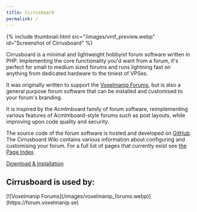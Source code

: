 ```yaml
---
title: Cirrusboard
permalink: /
---
```

{% include thumbnail.html
	src="/images/vmf_preview.webp"
	id="Screenshot of Cirrusboard" %}

Cirrusboard is a minimal and lightweight hobbyist forum software written in PHP. Implementing the core functionality you'd want from a forum, it's perfect for small to medium sized forums and runs lightning fast on anything from dedicated hardware to the tiniest of VPSes.

It was originally written to support the [Voxelmanip Forums](https://forum.voxelmanip.se), but is also a general purpose forum software that can be installed and customised to your forum's branding.

It is inspired by the Acmlmboard family of forum software, reimplementing various features of Acmlmboard-style forums such as post layouts, while improving upon code quality and security.

The source code of the forum software is hosted and developed on [GitHub](https://github.com/Cirrusboard/Cirrusboard). The Cirrusboard Wiki contains various information about configuring and customising your forum. For a full list of pages that currently exist see [the Page Index](/Page_Index).

<a class="adorable-button" href="Download">Download & Installation</a>


<h2 style="border:0">Cirrusboard is used by:</h2>
[![Voxelmanip Forums](/images/voxelmanip_forums.webp)](https://forum.voxelmanip.se)
